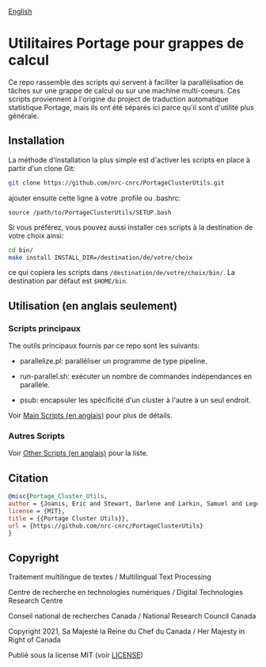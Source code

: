 [English](README.md)

# Utilitaires Portage pour grappes de calcul

Ce repo rassemble des scripts qui servent à faciliter la parallélisation de
tâches sur une grappe de calcul ou sur une machine multi-coeurs. Ces scripts
proviennent à l'origine du project de traduction automatique statistique
Portage, mais ils ont été séparés ici parce qu'il sont d'utilité plus générale.

## Installation

La méthode d'installation la plus simple est d'activer les scripts en place à
partir d'un clone Git:

```sh
git clone https://github.com/nrc-cnrc/PortageClusterUtils.git
```

ajouter ensuite cette ligne à votre .profile ou .bashrc:

```
source /path/to/PortageClusterUtils/SETUP.bash
```

Si vous préférez, vous pouvez aussi installer ces scripts à la destination de
votre choix ainsi:

```sh
cd bin/
make install INSTALL_DIR=/destination/de/votre/choix
```

ce qui copiera les scripts dans `/destination/de/votre/choix/bin/`.
La destination par défaut est `$HOME/bin`.

## Utilisation (en anglais seulement)

### Scripts principaux

The outils principaux fournis par ce repo sont les suivants:

 - parallelize.pl: paralléliser un programme de type pipeline.

 - run-parallel.sh: exécuter un nombre de commandes indépendances en parallèle.

 - psub: encapsuler les spécificité d'un cluster à l'autre à un seul endroit.

Voir [Main Scripts (en anglais)](README.md#Main-Scripts) pour plus de détails.

### Autres Scripts

Voir [Other Scripts (en anglais)](README.md#Other-Scripts) pour la liste.

## Citation

```bib
@misc{Portage_Cluster_Utils,
author = {Joanis, Eric and Stewart, Darlene and Larkin, Samuel and Leger, Serge},
license = {MIT},
title = {{Portage Cluster Utils}},
url = {https://github.com/nrc-cnrc/PortageClusterUtils}
}
```

## Copyright

Traitement multilingue de textes / Multilingual Text Processing

Centre de recherche en technologies numériques / Digital Technologies Research Centre

Conseil national de recherches Canada / National Research Council Canada

Copyright 2021, Sa Majesté la Reine du Chef du Canada / Her Majesty in Right of Canada

Publié sous la license MIT (voir [LICENSE](LICENSE))
